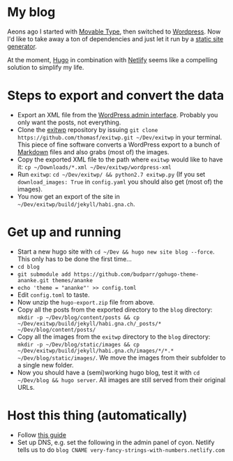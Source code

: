 # My blog
Aeons ago I started with [Movable Type](https://www.movabletype.org/), then switched to [Wordpress](http://wordpress.org).
Now I'd like to take away a ton of dependencies and just let it run by a [static site generator](https://www.staticgen.com).

At the moment, [Hugo](http://gohugo.io) in combination with [Netlify](https://netlify.com/) seems like a compelling solution to simplify my life.

# Steps to export and convert the data
- Export an XML file from the [WordPress admin interface](http://habi.gna.ch/wp-admin/export.php).
  Probably you only want the posts, not everything.
- Clone the [exitwp](https://github.com/thomasf/exitwp) repository by issuing `git clone https://github.com/thomasf/exitwp.git ~/Dev/exitwp` in your terminal.
  This piece of fine software converts a WordPress export to a bunch of [Markdown](https://daringfireball.net/projects/markdown/) files and also grabs (most of) the images.
- Copy the exported XML file to the path where `exitwp` would like to have it: `cp ~/Downloads/*.xml ~/Dev/exitwp/wordpress-xml`
- Run `exitwp`: `cd ~/Dev/exitwp/ && python2.7 exitwp.py` (If you set `download_images: True` in `config.yaml` you should also get (most of) the images).
- You now get an export of the site in `~/Dev/exitwp/build/jekyll/habi.gna.ch`.

# Get up and running
- Start a new hugo site with `cd ~/Dev && hugo new site blog --force`.
  This only has to be done the first time...
- `cd blog`
- `git submodule add https://github.com/budparr/gohugo-theme-ananke.git themes/ananke`
- `echo 'theme = "ananke"' >> config.toml`
- Edit `config.toml` to taste.
- Now unzip the `hugo-export.zip` file from above.
- Copy all the posts from the exported directory to the `blog` directory: `mkdir -p ~/Dev/blog/content/posts && cp ~/Dev/exitwp/build/jekyll/habi.gna.ch/_posts/* ~/Dev/blog/content/posts/`
- Copy all the images from the `exitwp` directory to the `blog` directory: `mkdir -p ~/Dev/blog/static/images && cp ~/Dev/exitwp/build/jekyll/habi.gna.ch/images/*/*.* ~/Dev/blog/static/images/`. We move the images from their subfolder to a single new folder.
- Now you should have a (semi)working hugo blog, test it with `cd ~/Dev/blog && hugo server`. All images are still served from their original URLs.

# Host this thing (automatically)
- Follow [this guide](https://gohugo.io/hosting-and-deployment/hosting-on-netlify/)
- Set up DNS, e.g. set the following in the admin panel of cyon.
  Netlify tells us to do `blog CNAME very-fancy-strings-with-numbers.netlify.com`